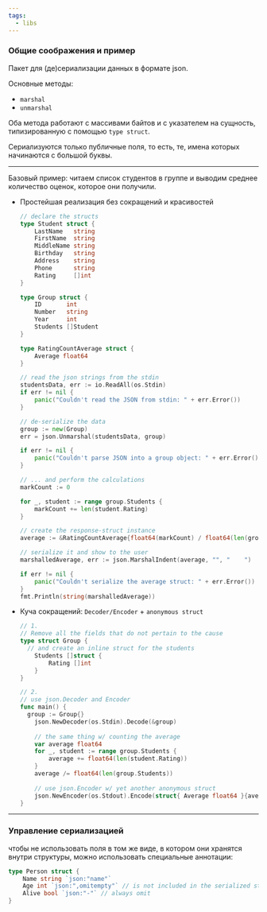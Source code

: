 ```yaml
---
tags:
  - libs
---
```

### Общие соображения и пример

Пакет для (де)сериализации данных в формате json.

Основные методы:

- `marshal`
- `unmarshal`

Оба метода работают с массивами байтов и с указателем на сущность, типизированную с помощью `type struct`.

Сериализуются только публичные поля, то есть, те, имена которых начинаются с большой буквы.

---

Базовый пример: читаем список студентов в группе и выводим среднее количество оценок, которое они получили.

- Простейшая реализация без сокращений и красивостей
    
    ```Go
    // declare the structs
    type Student struct {
    	LastName   string
    	FirstName  string
    	MiddleName string
    	Birthday   string
    	Address    string
    	Phone      string
    	Rating     []int
    }
    
    type Group struct {
    	ID       int
    	Number   string
    	Year     int
    	Students []Student
    }
    
    type RatingCountAverage struct {
    	Average float64
    }
    ```
    
    ```Go
    // read the json strings from the stdin
    studentsData, err := io.ReadAll(os.Stdin)
    if err != nil {
    	panic("Couldn't read the JSON from stdin: " + err.Error())
    }
    ```
    
    ```Go
    // de-serialize the data
    group := new(Group)
    err = json.Unmarshal(studentsData, group)
    
    if err != nil {
    	panic("Couldn't parse JSON into a group object: " + err.Error())
    }
    
    // ... and perform the calculations
    markCount := 0
    
    for _, student := range group.Students {
    	markCount += len(student.Rating)
    }
    ```
    
    ```Go
    // create the response-struct instance
    average := &RatingCountAverage{float64(markCount) / float64(len(group.Students))}
    
    // serialize it and show to the user
    marshalledAverage, err := json.MarshalIndent(average, "", "    ")
    
    if err != nil {
    	panic("Couldn't serialize the average struct: " + err.Error())
    }
    fmt.Println(string(marshalledAverage))
    ```
    
- Куча сокращений: `Decoder/Encoder` + `anonymous struct`
    
    ```Go
    // 1.
    // Remove all the fields that do not pertain to the cause
    type struct Group {
      // and create an inline struct for the students
    	Students []struct {
    		Rating []int
    	}
    }
    ```
    
    ```Go
    // 2.
    // use json.Decoder and Encoder
    func main() {
      group := Group{}
    	json.NewDecoder(os.Stdin).Decode(&group)
    	
    	// the same thing w/ counting the average
    	var average float64
    	for _, student := range group.Students {
    		average += float64(len(student.Rating))
    	}
    	average /= float64(len(group.Students))
    	
    	// use json.Encoder w/ yet another anonymous struct
    	json.NewEncoder(os.Stdout).Encode(struct{ Average float64 }{average})
    }
    ```
    

---

### Управление сериализацией

чтобы не использовать поля в том же виде, в котором они хранятся внутри структуры, можно использовать специальные аннотации:

```Go
type Person struct {
	Name string `json:"name"`
	Age int `json:",omitempty"` // is not included in the serialized str when empty value
	Alive bool `json:"-"` // always omit
}
```